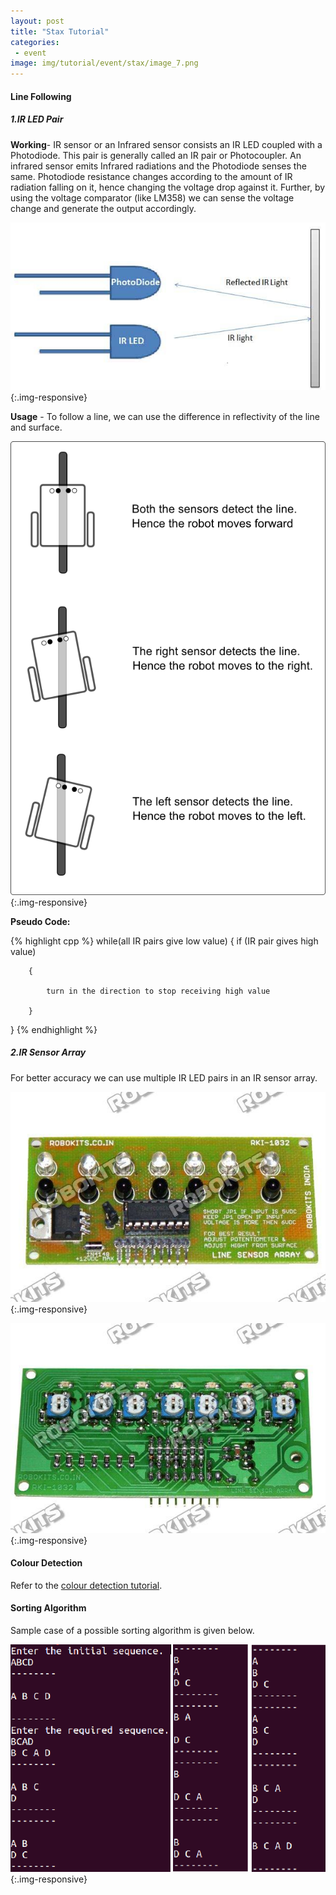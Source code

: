 ```yaml
---
layout: post
title: "Stax Tutorial"
categories:
 - event
image: img/tutorial/event/stax/image_7.png
---
```

#### Line Following

##### 1.IR LED Pair
**Working**- IR sensor or an Infrared sensor consists an IR LED coupled with a Photodiode. This pair is generally called an IR pair or Photocoupler. An infrared sensor emits Infrared radiations and the Photodiode senses the same. Photodiode resistance changes according to the amount of IR radiation falling on it, hence changing the voltage drop against it. Further, by using the voltage comparator (like LM358) we can sense the voltage change and generate the output accordingly.

![](/img/tutorial/event/stax/image_2.jpg){:.img-responsive}

**Usage** - To follow a line, we can use the difference in reflectivity of the line and surface.

![](/img/tutorial/event/stax/image_6.png){:.img-responsive}

**Pseudo Code:**

{% highlight cpp %}
while(all IR pairs give low value)
{
	if (IR pair gives high value)

		{

			turn in the direction to stop receiving high value

		}

}
{% endhighlight %}

##### 2.IR Sensor Array

For better accuracy we can use multiple IR LED pairs in an IR sensor array.

![](/img/tutorial/event/stax/image_3.jpg){:.img-responsive}

![](/img/tutorial/event/stax/image_4.jpg){:.img-responsive}


#### Colour Detection

Refer to the [colour detection tutorial](https://www.robotix.in/tutorial/auto/Color_Detection/).

#### Sorting Algorithm

Sample case of a possible sorting algorithm is given below.

![](/img/tutorial/event/stax/image_5.png){:.img-responsive}

